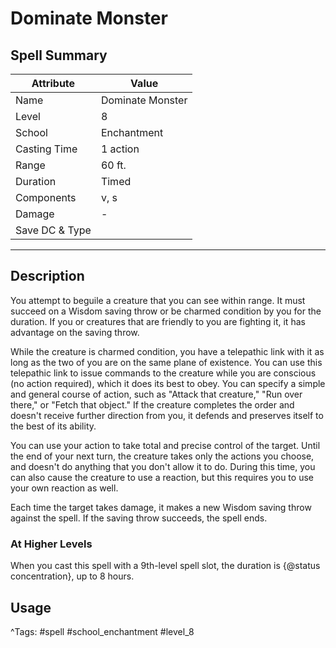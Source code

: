 # Dominate Monster

## Spell Summary

| Attribute        | Value                  |
|------------------|------------------------|
| Name             | Dominate Monster                 |
| Level            | 8                |
| School           | Enchantment          |
| Casting Time     | 1 action              |
| Range            | 60 ft.            |
| Duration         | Timed             |
| Components       | v, s             |
| Damage           | -               |
| Save DC & Type   |              |

---

## Description

You attempt to beguile a creature that you can see within range. It must succeed on a Wisdom saving throw or be charmed condition by you for the duration. If you or creatures that are friendly to you are fighting it, it has advantage on the saving throw.

While the creature is charmed condition, you have a telepathic link with it as long as the two of you are on the same plane of existence. You can use this telepathic link to issue commands to the creature while you are conscious (no action required), which it does its best to obey. You can specify a simple and general course of action, such as "Attack that creature," "Run over there," or "Fetch that object." If the creature completes the order and doesn't receive further direction from you, it defends and preserves itself to the best of its ability.

You can use your action to take total and precise control of the target. Until the end of your next turn, the creature takes only the actions you choose, and doesn't do anything that you don't allow it to do. During this time, you can also cause the creature to use a reaction, but this requires you to use your own reaction as well.

Each time the target takes damage, it makes a new Wisdom saving throw against the spell. If the saving throw succeeds, the spell ends.

### At Higher Levels
When you cast this spell with a 9th-level spell slot, the duration is {@status concentration}, up to 8 hours.

## Usage


^Tags: #spell #school_enchantment #level_8